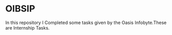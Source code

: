 # OIBSIP
In this repository I Completed some tasks given by the Oasis Infobyte.These are Internship Tasks.
